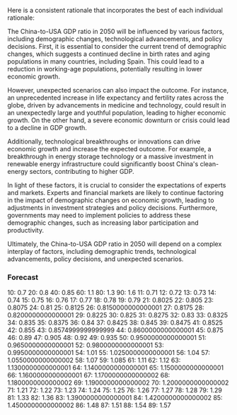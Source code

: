 Here is a consistent rationale that incorporates the best of each individual rationale:

The China-to-USA GDP ratio in 2050 will be influenced by various factors, including demographic changes, technological advancements, and policy decisions. First, it is essential to consider the current trend of demographic changes, which suggests a continued decline in birth rates and aging populations in many countries, including Spain. This could lead to a reduction in working-age populations, potentially resulting in lower economic growth.

However, unexpected scenarios can also impact the outcome. For instance, an unprecedented increase in life expectancy and fertility rates across the globe, driven by advancements in medicine and technology, could result in an unexpectedly large and youthful population, leading to higher economic growth. On the other hand, a severe economic downturn or crisis could lead to a decline in GDP growth.

Additionally, technological breakthroughs or innovations can drive economic growth and increase the expected outcome. For example, a breakthrough in energy storage technology or a massive investment in renewable energy infrastructure could significantly boost China's clean-energy sectors, contributing to higher GDP.

In light of these factors, it is crucial to consider the expectations of experts and markets. Experts and financial markets are likely to continue factoring in the impact of demographic changes on economic growth, leading to adjustments in investment strategies and policy decisions. Furthermore, governments may need to implement policies to address these demographic changes, such as increasing labor participation and productivity.

Ultimately, the China-to-USA GDP ratio in 2050 will depend on a complex interplay of factors, including demographic trends, technological advancements, policy decisions, and unexpected scenarios.

### Forecast

10: 0.7
20: 0.8
40: 0.85
60: 1.1
80: 1.3
90: 1.6
11: 0.71
12: 0.72
13: 0.73
14: 0.74
15: 0.75
16: 0.76
17: 0.77
18: 0.78
19: 0.79
21: 0.8025
22: 0.805
23: 0.8075
24: 0.81
25: 0.8125
26: 0.8150000000000001
27: 0.8175
28: 0.8200000000000001
29: 0.8225
30: 0.825
31: 0.8275
32: 0.83
33: 0.8325
34: 0.835
35: 0.8375
36: 0.84
37: 0.8425
38: 0.845
39: 0.8475
41: 0.8525
42: 0.855
43: 0.8574999999999999
44: 0.8600000000000001
45: 0.875
46: 0.89
47: 0.905
48: 0.92
49: 0.935
50: 0.9500000000000001
51: 0.9650000000000001
52: 0.9800000000000001
53: 0.9950000000000001
54: 1.01
55: 1.0250000000000001
56: 1.04
57: 1.0550000000000002
58: 1.07
59: 1.085
61: 1.11
62: 1.12
63: 1.1300000000000001
64: 1.1400000000000001
65: 1.1500000000000001
66: 1.1600000000000001
67: 1.1700000000000002
68: 1.1800000000000002
69: 1.1900000000000002
70: 1.2000000000000002
71: 1.21
72: 1.22
73: 1.23
74: 1.24
75: 1.25
76: 1.26
77: 1.27
78: 1.28
79: 1.29
81: 1.33
82: 1.36
83: 1.3900000000000001
84: 1.4200000000000002
85: 1.4500000000000002
86: 1.48
87: 1.51
88: 1.54
89: 1.57